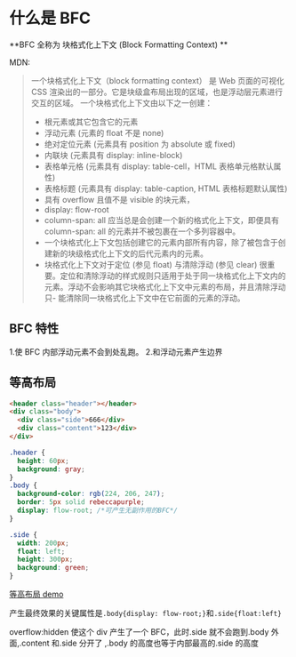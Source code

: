 # 什么是 BFC

**BFC 全称为 块格式化上下文 (Block Formatting Context) **

MDN:

> 一个块格式化上下文（block formatting context） 是 Web 页面的可视化 CSS 渲染出的一部分。它是块级盒布局出现的区域，也是浮动层元素进行交互的区域。
> 一个块格式化上下文由以下之一创建：
>
> - 根元素或其它包含它的元素
> - 浮动元素 (元素的 float 不是 none)
> - 绝对定位元素 (元素具有 position 为 absolute 或 fixed)
> - 内联块 (元素具有 display: inline-block)
> - 表格单元格 (元素具有 display: table-cell，HTML 表格单元格默认属性)
> - 表格标题 (元素具有 display: table-caption, HTML 表格标题默认属性)
> - 具有 overflow 且值不是 visible 的块元素，
> - display: flow-root
> - column-span: all 应当总是会创建一个新的格式化上下文，即便具有 column-span: all 的元素并不被包裹在一个多列容器中。
> - 一个块格式化上下文包括创建它的元素内部所有内容，除了被包含于创建新的块级格式化上下文的后代元素内的元素。
> - 块格式化上下文对于定位 (参见 float) 与清除浮动 (参见 clear) 很重要。定位和清除浮动的样式规则只适用于处于同一块格式化上下文内的元素。浮动不会影响其它块格式化上下文中元素的布局，并且清除浮动只- 能清除同一块格式化上下文中在它前面的元素的浮动。

## BFC 特性

1.使 BFC 内部浮动元素不会到处乱跑。 2.和浮动元素产生边界

## 等高布局

```html
<header class="header"></header>
<div class="body">
  <div class="side">666</div>
  <div class="content">123</div>
</div>
```

```css
.header {
  height: 60px;
  background: gray;
}
.body {
  background-color: rgb(224, 206, 247);
  border: 5px solid rebeccapurple;
  display: flow-root; /*可产生无副作用的BFC*/
}

.side {
  width: 200px;
  float: left;
  height: 300px;
  background: green;
}
```

[等高布局 demo](https://codepen.io/luoyunlai/pen/ZEEGBKK)

产生最终效果的关键属性是`.body{display: flow-root;}`和`.side{float:left}`

overflow:hidden 使这个 div 产生了一个 BFC，此时.side 就不会跑到.body 外面,.content 和.side 分开了
,.body 的高度也等于内部最高的.side 的高度
